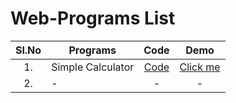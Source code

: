 # Web-Programs List

| Sl.No | Programs | Code | Demo |
|:-----:|----------|:----:|:----:|
| 1. | Simple Calculator | [Code](https://github.com/Raghuvorkady/Web-Programs/blob/main/SimpleCalculator.html) | [Click me](https://raghuvorkady.github.io/Web-Programs/SimpleCalculator.html) |
| 2. | - | - | - |
